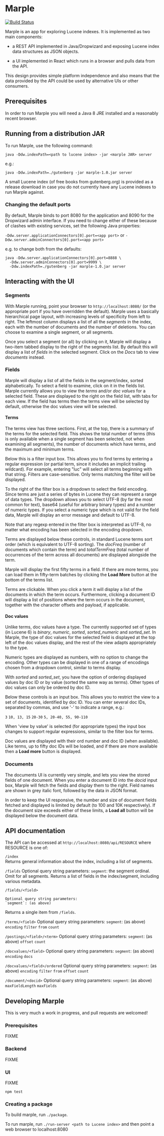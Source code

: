 # Marple
[![Build
Status](https://travis-ci.org/flaxsearch/marple.svg?branch=master)](https://travis-ci.org/flaxsearch/marple)


Marple is an app for exploring Lucene indexes. It is implemented as two main components:

 - a REST API implemented in Java/Dropwizard and exposing Lucene index data structures as JSON objects.

 - a UI implemented in React which runs in a browser and pulls data from the API.

This design provides simple platform independence and also means that the data provided by the API could be used by alternative UIs or other consumers.

## Prerequisites
In order to run Marple you will need a Java 8 JRE installed and a reasonably recent browser.

## Running from a distribution JAR
To run Marple, use the following command:

 `java -Ddw.indexPath=<path to lucene index> -jar <marple JAR> server`

 e.g.:

 `java -Ddw.indexPath=./gutenberg -jar marple-1.0.jar server`

A small Lucene index (of free books from gutenberg.org) is provided as a release download in case you do not currently have any Lucene indexes to run Marple against.

### Changing the default ports
By default, Marple binds to port 8080 for the application and 8090 for the Dropwizard admin interface. If you need to change either of these because of clashes with existing services, set the following Java properties:

 `-Ddw.server.applicationConnectors[0].port=<app port>`
or
 `-Ddw.server.adminConnectors[0].port=<app port>`

e.g. to change both from the defaults:

 ```
 java -Ddw.server.applicationConnectors[0].port=8888 \
   -Ddw.server.adminConnectors[0].port=9999 \
   -Ddw.indexPath=./gutenberg -jar marple-1.0.jar server
 ```

## Interacting with the UI
### Segments
With Marple running, point your browser to `http://localhost:8080/` (or the appropriate port if you have overridden the default). Marple uses a basically hierarchical page layout, with increasing levels of specificity from left to right. The leftmost column displays a list of all the *segments* in the index, each with the number of documents and the number of deletions. You can choose to examine a single segment, or all segments.

Once you select a segment (or all) by clicking on it, Marple will display a two-item tabbed display to the right of the segments list. By default this will display a list of *fields* in the selected segment. Click on the *Docs* tab to view *documents* instead.

### Fields
Marple will display a list of all the fields in the segment/index, sorted alphabetically. To select a field to examine, click on it in the fields list. Marple currently allows you to view the *terms* and/or *doc values* for a selected field. These are displayed to the right on the field list, with tabs for each view. If the field has terms then the terms view will be selected by default, otherwise the doc values view will be selected.

#### Terms
The terms view has three sections. First, at the top, there is a summary of the terms for the selected field. This shows the total number of terms (this is only available when a single segment has been selected, not when examining all segments), the number of documents which have terms, and the maximum and minimum terms.

Below this is a filter input box. This allows you to find terms by entering a regular expression (or partial term, since it includes an implicit trailing wildcard). For example, entering "luc" will select all terms beginning with that string. Filters are case-sensitive. Only terms matching the filter will be displayed.

To the right of the filter box is a dropdown to select the field encoding. Since terms are just a series of bytes in Lucene they can represent a range of data types. The dropdown allows you to select UTF-8 (by far the most common for text), base64 (useful for arbitrary binary types) and a number of numeric types. If you select a numeric type which is not valid for the field data, Marple will display an error message and default to UTF-8.

Note that any regexp entered in the filter box is interpreted as UTF-8, no matter what encoding has been selected in the encoding dropdown.

Terms are displayed below these controls, in standard Lucene terms sort order (which is equivalent to UTF-8 sorting). The *docFreq* (number of documents which contain the term) and *totalTermFreq* (total number of occurrences of the term across all documents) are displayed alongside the term.

Marple will display the first fifty terms in a field. If there are more terms, you can load them in fifty-term batches by clicking the **Load More** button at the bottom of the terms list.

Terms are clickable. When you click a term it will display a list of the documents in which the term occurs. Furthermore, clicking a document ID will display a list of positions where the term occurs in the document, together with the character offsets and payload, if applicable.

#### Doc values
Unlike terms, doc values have a type. The currently supported set of types (in Lucene 6) is *binary*, *numeric*, *sorted*, *sorted_numeric* and *sorted_set*. In Marple, the type of doc values for the selected field is displayed at the top left of the doc values display, and the rest of the view adapts appropriately to the type.

Numeric types are displayed as numbers, with no option to change the encoding. Other types can be displayed in one of a range of encodings chosen from a dropdown control, similar to terms display.

With *sorted* and *sorted_set*, you have the option of ordering displayed values by doc ID or by value (sorted the same way as terms). Other types of doc values can only be ordered by doc ID.

Below these controls is an input box. This allows you to restrict the view to a set of documents, identified by doc ID. You can enter several doc IDs, separated by commas, and use '-' to indicate a range, e.g.:

 `3`
 `10, 13, 15`
 `20-30`
 `5, 20-40, 55, 90-110`

When 'view by value' is selected (for appropriate types) the input box changes to support regular expressions, similar to the filter box for terms.

Doc values are displayed with their ord number and doc ID (when available). Like terms, up to fifty doc IDs will be loaded, and if there are more available then a **Load more** button is displayed.

### Documents
The documents UI is currently very simple, and lets you view the stored fields of one document. When you enter a document ID into the *docid* input box, Marple will fetch the fields and display them to the right. Field names are shown in grey italic font, followed by the data in JSON format.

In order to keep the UI responsive, the number and size of document fields fetched and displayed is limited by default (to 100 and 10K respectively). If the document size exceeds either of these limits, a **Load all** button will be displayed below the document data.

## API documentation
The API can be accessed at `http://localhost:8080/api/RESOURCE` where RESOURCE is one of:

`/index` <br/>
Returns general information about the index, including a list of segments.

`/fields`
  Optional query string parameters:
  `segment`: the segment ordinal. Omit for all segments.
Returns a list of fields in the index/segment, including various metadata.

  `/fields/<field>`

    Optional query string parameters:
    `segment`: (as above)

  Returns a single item from `/fields`.

  `/terms/<field>`
    Optional query string parameters:
    `segment`: (as above)
    `encoding`
    `filter`
    `from`
    `count`

  `/postings/<field>/<term>`
    Optional query string parameters:
    `segment`: (as above)
    `offset`
    `count`

  `/docvalues/<field>`
    Optional query string parameters:
    `segment`: (as above)
    `encoding`
    `docs`

  `/docvalues/<field>/ordered`
    Optional query string parameters:
    `segment`: (as above)
    `encoding`
    `filter`
    `from`
    `offset`
    `count`

  `/document/<docid>`
    Optional query string parameters:
    `segment`: (as above)
    `maxFieldLength`
    `maxFields`

## Developing Marple
This is very much a work in progress, and pull requests are welcomed!

### Prerequisites
FIXME

### Backend
FIXME

### UI
FIXME

`npm test`

### Creating a package
To build marple, run `./package`.

To run marple, run `./run-server <path to Lucene index>` and then point a web
browser to localhost:8080
